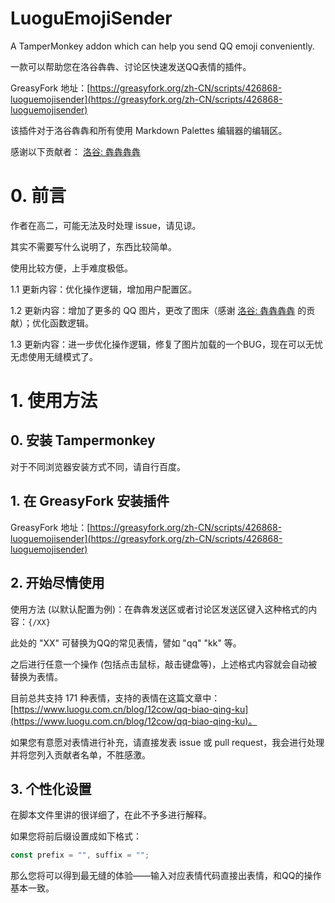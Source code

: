 # LuoguEmojiSender

A TamperMonkey addon which can help you send QQ emoji conveniently.

一款可以帮助您在洛谷犇犇、讨论区快速发送QQ表情的插件。

GreasyFork 地址：[https://greasyfork.org/zh-CN/scripts/426868-luoguemojisender](https://greasyfork.org/zh-CN/scripts/426868-luoguemojisender)

该插件对于洛谷犇犇和所有使用 Markdown Palettes 编辑器的编辑区。

感谢以下贡献者：
    [洛谷: 犇犇犇犇](https://www.luogu.com.cn/user/35998)

# 0. 前言

作者在高二，可能无法及时处理 issue，请见谅。

其实不需要写什么说明了，东西比较简单。

使用比较方便，上手难度极低。

1.1 更新内容：优化操作逻辑，增加用户配置区。

1.2 更新内容：增加了更多的 QQ 图片，更改了图床（感谢 [洛谷: 犇犇犇犇](https://www.luogu.com.cn/user/35998) 的贡献）；优化函数逻辑。

1.3 更新内容：进一步优化操作逻辑，修复了图片加载的一个BUG，现在可以无忧无虑使用无缝模式了。

# 1. 使用方法

## 0. 安装 Tampermonkey

对于不同浏览器安装方式不同，请自行百度。

## 1. 在 GreasyFork 安装插件

GreasyFork 地址：[https://greasyfork.org/zh-CN/scripts/426868-luoguemojisender](https://greasyfork.org/zh-CN/scripts/426868-luoguemojisender)

## 2. 开始尽情使用

使用方法 (以默认配置为例)：在犇犇发送区或者讨论区发送区键入这种格式的内容：`{/XX}`

此处的 "XX" 可替换为QQ的常见表情，譬如 "qq" "kk" 等。

之后进行任意一个操作 (包括点击鼠标，敲击键盘等)，上述格式内容就会自动被替换为表情。

目前总共支持 171 种表情，支持的表情在这篇文章中：    [https://www.luogu.com.cn/blog/12cow/qq-biao-qing-ku](https://www.luogu.com.cn/blog/12cow/qq-biao-qing-ku)。

如果您有意愿对表情进行补充，请直接发表 issue 或 pull request，我会进行处理并将您列入贡献者名单，不胜感激。

## 3. 个性化设置

在脚本文件里讲的很详细了，在此不予多进行解释。

如果您将前后缀设置成如下格式：
```javascript
const prefix = "", suffix = "";
```
那么您将可以得到最无缝的体验——输入对应表情代码直接出表情，和QQ的操作基本一致。

